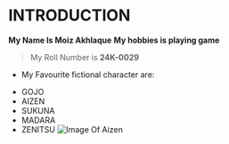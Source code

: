# INTRODUCTION
**My Name Is Moiz Akhlaque**
**My hobbies is playing game**
> My Roll Number is **24K-0029**
+ My Favourite fictional character are:
- GOJO
- AIZEN
- SUKUNA
- MADARA
- ZENITSU
  ![Image Of Aizen](https://github.com/MoizMughal1627/24K-0029/blob/main/images%20(1).jpeg)
  
